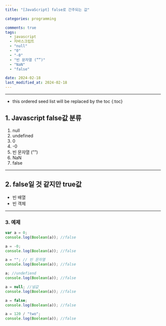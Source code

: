 ```yaml
---
title: "[JavaScript] false로 간주되는 값"

categories: programming

comments: true
tags:
  - javascript
  - 자바스크립트
  - "null"
  - "0"
  - "-0"
  - "빈 문자열 (””)"
  - "NaN"
  - "false"

date: 2024-02-18
last_modified_at: 2024-02-18
---
```


---

<!-- prettier-ignore -->
* this ordered seed list will be replaced by the toc 
{:toc}

## 1. Javascript false값 분류

1. null
2. undefined
3. 0
4. -0
5. 빈 문자열 (””)
6. NaN
7. false

---

## 2. false일 것 같지만 true값

- 빈 배열
- 빈 객체

---

### 3. 예제

```jsx
var a = 0;
console.log(Boolean(a)); //false

a = -0;
console.log(Boolean(a)); //false

a = ""; // 빈 문자열
console.log(Boolean(a)); //false

a; //undefiend
console.log(Boolean(a)); //false

a = null; //널값
console.log(Boolean(a)); //false

a = false;
console.log(Boolean(a)); //false

a = 120 / "two";
console.log(Boolean(a)); //false
```

